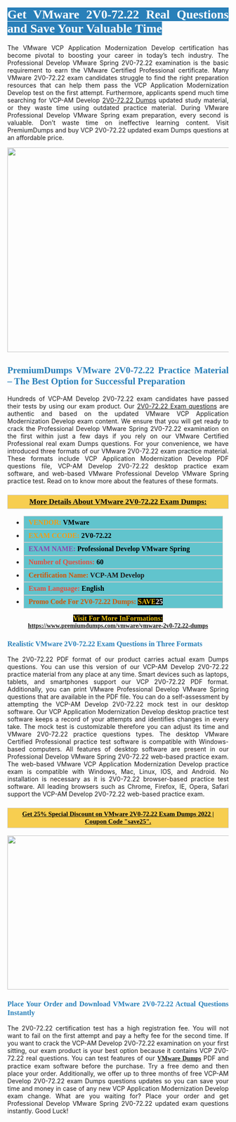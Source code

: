 <h1 style="text-align: justify;"><span style="color:#ffffff;"><span style="font-family:Georgia,serif;"><strong><span style="background-color:#2980b9;">Get VMware 2V0-72.22 Real Questions and Save Your Valuable Time</span></strong></span></span></h1>

<p style="text-align: justify;">The VMware VCP Application Modernization Develop certification has become pivotal to boosting your career in today’s tech industry. The Professional Develop VMware Spring 2V0-72.22 examination is the basic requirement to earn the VMware Certified Professional certificate. Many VMware 2V0-72.22 exam candidates struggle to find the right preparation resources that can help them pass the VCP Application Modernization Develop test on the first attempt. Furthermore, applicants spend much time searching for VCP-AM Develop <a href="https://www.premiumdumps.com/vmware/vmware-2v0-72.22-dumps">2V0-72.22 Dumps</a> updated study material, or they waste time using outdated practice material. During VMware Professional Develop VMware Spring exam preparation, every second is valuable. Don’t waste time on ineffective learning content. Visit PremiumDumps and buy VCP 2V0-72.22 updated exam Dumps questions at an affordable price.</p>

<p style="text-align: center;"><a href="https://www.premiumdumps.com/vmware/vmware-2v0-72.22-dumps"><img alt="" src="https://i.imgur.com/KJGzbJ2.jpeg" style="width: 700px; height: 465px;" /></a></p>

<h2 style="text-align: justify;"><span style="color:#2980b9;"><span style="font-family:Georgia,serif;"><strong>PremiumDumps VMware 2V0-72.22 Practice Material – The Best Option for Successful Preparation</strong></span></span></h2>

<p style="text-align: justify;">Hundreds of VCP-AM Develop 2V0-72.22 exam candidates have passed their tests by using our exam product. Our <a href="https://www.premiumdumps.com/vmware/vmware-2v0-72.22-dumps">2V0-72.22 Exam questions</a> are authentic and based on the updated VMware VCP Application Modernization Develop exam content. We ensure that you will get ready to crack the Professional Develop VMware Spring 2V0-72.22 examination on the first within just a few days if you rely on our VMware Certified Professional real exam Dumps questions. For your convenience, we have introduced three formats of our VMware 2V0-72.22 exam practice material. These formats include VCP Application Modernization Develop PDF questions file, VCP-AM Develop 2V0-72.22 desktop practice exam software, and web-based VMware Professional Develop VMware Spring practice test. Read on to know more about the features of these formats.</p>

<h3 style="background: #f7ce50; border: 1px solid rgb(204, 204, 204); padding: 5px 10px; text-align: center;"><span style="font-family:Georgia,serif;"><u><u><span style="color:#000000;"><span style="font-size:11pt"><span style="line-height:normal"><b><span style="font-size:13.0pt"><span cambria="">More Details About VMware 2V0-72.22 Exam Dumps:</span></span></b></span></span></span></u></u></span></h3>

<ul>
	<li style="margin:0cm 10pt">
	<div style="background:#61c4cd; border: 1px solid rgb(204, 204, 204); padding: 5px 10px; text-align: justify;"><span style="font-family:Georgia,serif;"><span style="font-size:11pt"><span style="line-height:normal"><b><span style="font-size:12.0pt"><span new="" roman="" times=""><span style="color:#f39c12;">VENDOR:</span> <span style="color:#000000;">VMware</span></span></span></b></span></span></span></div>
	</li>
	<li style="margin:0cm 10pt">
	<div style="background: #61c4cd; border: 1px solid rgb(204, 204, 204); padding: 5px 10px; text-align: justify;"><span style="font-family:Georgia,serif;"><span style="font-size:11pt"><span style="line-height:normal"><b><span style="font-size:12.0pt"><span new="" roman="" times=""><span style="color:#f39c12;">EXAM CCODE:</span> <span style="color:#000000;">2V0-72.22</span></span></span></b></span></span></span></div>
	</li>
	<li style="margin:0cm 10pt">
	<div style="background: #61c4cd; border: 1px solid rgb(204, 204, 204); padding: 5px 10px; text-align: justify;"><span style="font-family:Georgia,serif;"><span style="font-size:11pt"><span style="line-height:normal"><b><span style="font-size:12.0pt"><span new="" roman="" times=""><span style="color:#8e44ad;">EXAM NAME:</span> <span style="color:#000000;">Professional Develop VMware Spring</span></span></span></b></span></span></span></div>
	</li>
	<li style="margin:0cm 10pt">
	<div style="background: #61c4cd; border: 1px solid rgb(204, 204, 204); padding: 5px 10px;"><span style="font-family:Georgia,serif;"><span style="font-size:11pt"><span style="line-height:normal"><b><span style="font-size:12.0pt"><span new="" roman="" times=""><span style="color:#e74c3c;">Number of Questions:</span><span style="color:#000000;"><span style="color:#f1c40f;"> </span>60</span></span></span></b></span></span></span></div>
	</li>
	<li style="margin:0cm 10pt">
	<div style="background: #61c4cd; border: 1px solid rgb(204, 204, 204); padding: 5px 10px; text-align: justify;"><span style="font-family:Georgia,serif;"><span style="font-size:11pt"><span style="line-height:normal"><b><span style="font-size:12.0pt"><span new="" roman="" times=""><span style="color:#d35400;">Certification Name:</span> VCP-AM Develop</span></span></b></span></span></span></div>
	</li>
	<li style="margin:0cm 10pt">
	<div style="background: #61c4cd; border: 1px solid rgb(204, 204, 204); padding: 5px 10px; text-align: justify;"><span style="font-family:Georgia,serif;"><span style="font-size:11pt"><span style="line-height:normal"><b><span style="font-size:12.0pt"><span new="" roman="" times=""><span style="color:#e74c3c;">Exam Language:</span> <span style="color:#000000;">English</span></span></span></b></span></span></span></div>
	</li>
	<li style="margin:0cm 10pt">
	<div style="background: #61c4cd; border: 1px solid rgb(204, 204, 204); padding: 5px 10px;"><span style="font-family:Georgia,serif;"><span style="font-size:11pt"><span style="line-height:normal"><b><span style="font-size:12.0pt"><span new="" roman="" times=""><span style="color:#d35400;">Promo Code For 2V0-72.22 Dumps:</span><span style="color:#f1c40f;"> <span style="background-color:#000000;">SAVE</span></span><span style="color:#ffffff;"><span style="background-color:#000000;">25</span></span></span></span></b></span></span></span></div>
	</li>
</ul>

<p style="text-align: center;"><span style="font-family:Georgia,serif;"><strong><span style="font-size:16px;"><span style="color:#f1c40f;"><span style="background-color:#000000;">Visit For More InFormations:</span></span></span> <a href="https://www.premiumdumps.com/vmware/vmware-2v0-72.22-dumps">https://www.premiumdumps.com/vmware/vmware-2v0-72.22-dumps</a></strong></span></p>

<h3 style="text-align: justify;"><span style="color:#2980b9;"><span style="font-family:Georgia,serif;"><strong><strong><strong>Realistic VMware 2V0-72.22 Exam Questions in Three Formats</strong></strong></strong></span></span></h3>

<p style="text-align: justify;">The 2V0-72.22 PDF format of our product carries actual exam Dumps questions. You can use this version of our VCP-AM Develop 2V0-72.22 practice material from any place at any time. Smart devices such as laptops, tablets, and smartphones support our VCP 2V0-72.22 PDF format. Additionally, you can print VMware Professional Develop VMware Spring questions that are available in the PDF file. You can do a self-assessment by attempting the VCP-AM Develop 2V0-72.22 mock test in our desktop software. Our VCP Application Modernization Develop desktop practice test software keeps a record of your attempts and identifies changes in every take. The mock test is customizable therefore you can adjust its time and VMware 2V0-72.22 practice questions types. The desktop VMware Certified Professional practice test software is compatible with Windows-based computers. All features of desktop software are present in our Professional Develop VMware Spring 2V0-72.22 web-based practice exam. The web-based VMware VCP Application Modernization Develop practice exam is compatible with Windows, Mac, Linux, IOS, and Android. No installation is necessary as it is 2V0-72.22 browser-based practice test software. All leading browsers such as Chrome, Firefox, IE, Opera, Safari support the VCP-AM Develop 2V0-72.22 web-based practice exam.</p>

<h3 style="background: rgb(247, 206, 80); border: 1px solid rgb(204, 204, 204); padding: 5px 10px; text-align: center;"><span style="font-family:Georgia,serif;"><u><span style="color:#000000;"><span style="font-size:11pt;"><span style="line-height:normal;"><b><span cambria="">Get 25% Special Discount on VMware 2V0-72.22 Exam Dumps 2022 | Coupon Code "save25".</span></b></span></span></span></u></span></h3>

<p style="text-align: center;"><strong><strong><a href="https://www.premiumdumps.com/vmware/vmware-2v0-72.22-dumps"><img alt="" src="https://i.imgur.com/F18GQwv.jpeg" style="width: 700px; height: 350px;" /></a></strong></strong></p>

<h3 style="text-align: justify;"><strong><span style="color:#2980b9;"><span style="font-family:Georgia,serif;"><strong><strong><strong>Place Your Order and Download VMware 2V0-72.22 Actual Questions Instantly</strong></strong></strong></span></span></strong></h3>

<p style="text-align: justify;">The 2V0-72.22 certification test has a high registration fee. You will not want to fail on the first attempt and pay a hefty fee for the second time. If you want to crack the VCP-AM Develop 2V0-72.22 examination on your first sitting, our exam product is your best option because it contains VCP 2V0-72.22 real questions. You can test features of our <span style="font-family:Georgia,serif;"><strong><a href="https://www.premiumdumps.com/vmware-exam-dumps">VMware Dumps</a></strong></span> PDF and practice exam software before the purchase. Try a free demo and then place your order. Additionally, we offer up to three months of free VCP-AM Develop 2V0-72.22 exam Dumps questions updates so you can save your time and money in case of any new VCP Application Modernization Develop exam change. What are you waiting for? Place your order and get Professional Develop VMware Spring 2V0-72.22 updated exam questions instantly. Good Luck!</p>

